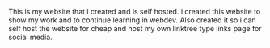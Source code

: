 This is my website that i created and is self hosted. i created this website to show my work and to continue learning in webdev. Also created it so i can self host the website for cheap and host my own linktree type links page for social media.